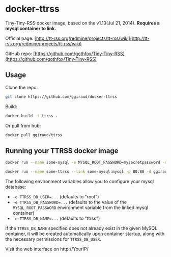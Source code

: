 docker-ttrss
============================

Tiny-Tiny-RSS docker image, based on the v1.13(Jul 21, 2014).
**Requires a mysql container to link.**

Official page: [http://tt-rss.org/redmine/projects/tt-rss/wiki](http://tt-rss.org/redmine/projects/tt-rss/wiki)

GitHub repo: [https://github.com/gothfox/Tiny-Tiny-RSS](https://github.com/gothfox/Tiny-Tiny-RSS)

Usage
-----

Clone the repo:

```bash
git clone https://github.com/ggiraud/docker-ttrss
```

Build:

```bash
docker build -t ttrss .
```

Or pull from hub:

```bash
docker pull ggiraud/ttrss
```

Running your TTRSS docker image
-------------------------------

```bash
docker run --name some-mysql -e MYSQL_ROOT_PASSWORD=mysecretpassword -d mysql
```

```bash
docker run --name some-ttrss --link some-mysql:mysql -p 80:80 -d ggiraud/ttrss
```

The following environment variables allow you to configure your mysql database:

* ```-e TTRSS_DB_USER=...``` (defaults to "root")
* ```-e TTRSS_DB_PASSWORD=...``` (defaults to the value of the ```MYSQL_ROOT_PASSWORD``` environment variable from the linked mysql container) 
* ```-e TTRSS_DB_NAME=...``` (defaults to "ttrss")

If the ```TTRSS_DB_NAME``` specified does not already exist in the given MySQL container, it will be created automatically upon container startup, along with the necessary permissions for ```TTRSS_DB_USER```.

Visit the web interface on http://YourIP/
